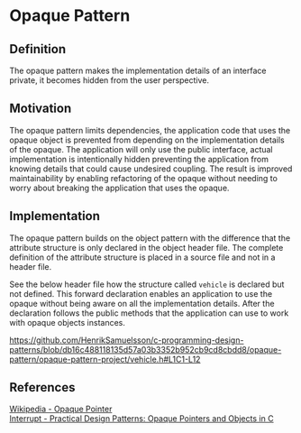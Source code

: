# Opaque Pattern

## Definition

The opaque pattern makes the implementation details of an interface private, it becomes hidden from the user perspective.

## Motivation

The opaque pattern limits dependencies, the application code that uses the opaque object is prevented from depending on the implementation details of the opaque. The application will only use the public interface, actual implementation is intentionally hidden preventing the application from knowing details that could cause undesired coupling. The result is improved maintainability by enabling refactoring of the opaque without needing to worry about breaking the application that uses the opaque.

## Implementation

The opaque pattern builds on the object pattern with the difference that the attribute structure is only declared in the object header file. The complete definition of the attribute structure is placed in a source file and not in a header file.

See the below header file how the structure called `vehicle` is declared but not defined. This forward declaration enables an application to use the opaque without being aware on all the implementation details. After the declaration follows the public methods that the application can use to work with opaque objects instances.

<https://github.com/HenrikSamuelsson/c-programming-design-patterns/blob/db16c488118135d57a03b3352b952cb9cd8cbdd8/opaque-pattern/opaque-pattern-project/vehicle.h#L1C1-L12>

## References

[Wikipedia - Opaque Pointer](https://en.wikipedia.org/wiki/Opaque_pointer)  
[Interrupt - Practical Design Patterns: Opaque Pointers and Objects in C](https://interrupt.memfault.com/blog/opaque-pointers#practical-design-patterns-opaque-pointers-and-objects-in-c)  
